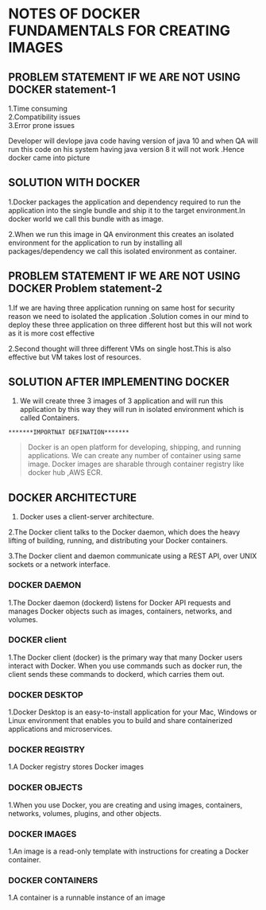 # NOTES OF DOCKER FUNDAMENTALS FOR CREATING IMAGES

## PROBLEM STATEMENT IF WE ARE NOT USING DOCKER  statement-1

1.Time consuming <br> 
2.Compatibility issues <br>
3.Error prone issues<br>

  Developer will devlope java code having version of java 10 and when 
  QA will run this code on his system having java version 8 it will not
  work .Hence docker came into picture

  ## SOLUTION WITH DOCKER

  1.Docker packages the application and dependency required to run the application into the
    single bundle and ship it to the target environment.In docker world we call this bundle with
    as image.

  2.When we run this image in QA environment this creates an isolated environment for the application
    to run by installing all packages/dependency we call this isolated environment as container.


  ## PROBLEM STATEMENT IF WE ARE NOT USING DOCKER  Problem statement-2

  1.If we are having three application running on same host for security reason we need to
       isolated the application .Solution comes in our mind to deploy these three application
       on three different host but this will not work as it is more cost effective

  2.Second thought will three different VMs on single host.This is also effective but
      VM takes lost of resources.

  ## SOLUTION AFTER IMPLEMENTING DOCKER

  1. We will create three 3 images of 3 application and will run this application by this way
       they will run in isolated environment which is called Containers.

    *******IMPORTNAT DEFINATION*******

  >Docker is an open platform for developing, shipping, and running applications. 
  >We can create any number of container using same image.
  >Docker images are sharable through container registry like docker hub ,AWS ECR.


  ## DOCKER ARCHITECTURE

1. Docker uses a client-server architecture.

  2.The Docker client talks to the Docker daemon, which does the heavy lifting 
    of building, running, and distributing your Docker containers.

  3.The Docker client and daemon communicate using a REST API, over UNIX 
    sockets or a network interface.

  ### DOCKER DAEMON 

  1.The Docker daemon (dockerd) listens for Docker API requests and manages Docker objects such as 
  images, containers, networks, and volumes. 

  ### DOCKER client

  1.The Docker client (docker) is the primary way that many Docker users interact with Docker. When you use commands such as docker run,
   the client sends these commands to dockerd, which carries them out.

  ### DOCKER DESKTOP

  1.Docker Desktop is an easy-to-install application for your Mac, Windows or Linux environment that enables you to 
  build and share containerized applications and microservices.

  ### DOCKER REGISTRY

  1.A Docker registry stores Docker images

  ### DOCKER OBJECTS 

  1.When you use Docker, you are creating and using 
    images, containers, networks, volumes, plugins, and other objects.

  ### DOCKER IMAGES 

  1.An image is a read-only template with instructions for creating a Docker container.

  ### DOCKER CONTAINERS 

  1.A container is a runnable instance of an image







